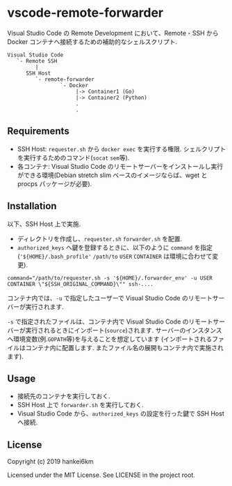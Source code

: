 # vscode-remote-forwarder

Visual Studio Code の Remote Development において、Remote - SSH から Docker コンテナへ接続するための補助的なシェルスクリプト.

    Visual Studio Code
       `- Remote SSH
             |
          SSH Host
             `- remote-forwarder
                     `- Docker
                          |-> Container1 (Go)
                          |-> Container2 (Python)
                          .
                          .

## Requirements

- SSH Host: `requester.sh` から `docker exec` を実行する権限. シェルクリプトを実行するためのコマンド(`socat` `sem`等).
- 各コンテナ: Visual Studio Code のリモートサーバーをインストールし実行ができる環境(Debian stretch slim ベースのイメージならば、wget と procps パッケージが必要).

## Installation

以下、SSH Host 上で実施.

- ディレクトリを作成し、`requester.sh` `forwarder.sh` を配置.
- `authorized_keys` へ鍵を登録するときに、以下のように `command` を指定(`'${HOME}/.bash_profile'` `/path/to` `USER` `CONTAINER` は環境に合わせて変更).

``` text
command="/path/to/requester.sh -s '${HOME}/.forwarder_env' -u USER CONTAINER \"${SSH_ORIGINAL_COMMAND}\"" ssh-....
```

コンテナ内では、`-u` で指定したユーザーで Visual Studio Code のリモートサーバーが実行されます.

`-s` で指定されたファイルは、コンテナ内で Visual Studio Code のリモートサーバーが実行されるときにインポート(`source`)されます. サーバーのインスタンスへ環境変数(例.`GOPATH`等)を与えることを想定しています
(インポートされるファイルはコンテナ内に配置します. またファイル名の展開もコンテナ内で実施されます).

## Usage

- 接続先のコンテナを実行しておく.
- SSH Host 上で `forwarder.sh` を実行しておく.
- Visual Studio Code から、`authorized_keys` の設定を行った鍵で SSH Host へ接続.

## License

Copyright (c) 2019 hankei6km

Licensed under the MIT License. See LICENSE in the project root.
